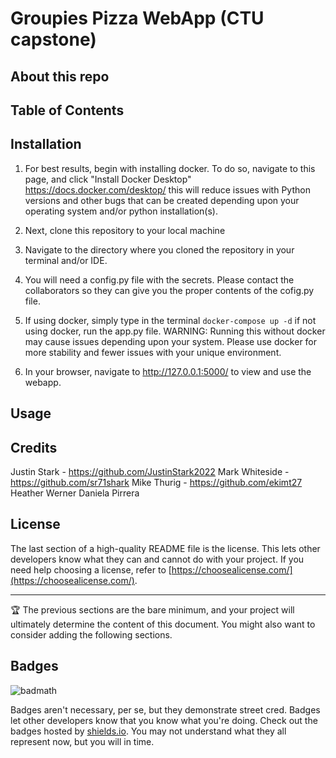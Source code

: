 # Groupies Pizza WebApp (CTU capstone)


## About this repo

<!-- Provide a short description explaining the what, why, and how of your project. Use the following questions as a guide:

- What was your motivation?
- Why did you build this project? (Note: the answer is not "Because it was a homework assignment.")
- What problem does it solve?
- What did you learn? -->

## Table of Contents

<!-- If your README is long, add a table of contents to make it easy for users to find what they need.

- [Installation](#installation)
- [Usage](#usage)
- [Credits](#credits)
- [License](#license) -->

## Installation

1. For best results, begin with installing docker. To do so, navigate to this page, and click "Install Docker Desktop" https://docs.docker.com/desktop/ this will reduce issues with Python versions and other bugs that can be created depending upon your operating system and/or python installation(s).

2. Next, clone this repository to your local machine

3. Navigate to the directory where you cloned the repository in your terminal and/or IDE. 

4. You will need a config.py file with the secrets. Please contact the collaborators so they can give you the proper contents of the cofig.py file.

5. If using docker, simply type in the terminal ```docker-compose up -d``` if not using docker, run the app.py file. WARNING: Running this without docker may cause issues depending upon your system. Please use docker for more stability and fewer issues with your unique environment.

6. In your browser, navigate to http://127.0.0.1:5000/ to view and use the webapp.



## Usage

<!-- Provide instructions and examples for use. Include screenshots as needed.

To add a screenshot, create an `assets/images` folder in your repository and upload your screenshot to it. Then, using the relative filepath, add it to your README using the following syntax:

    ```md
    ![alt text](assets/images/screenshot.png)
    ``` -->

## Credits

Justin Stark - https://github.com/JustinStark2022
Mark Whiteside  - https://github.com/sr71shark
Mike Thurig  - https://github.com/ekimt27
Heather Werner
Daniela Pirrera
<!-- List your collaborators, if any, with links to their GitHub profiles.

If you used any third-party assets that require attribution, list the creators with links to their primary web presence in this section.

If you followed tutorials, include links to those here as well. -->

## License

The last section of a high-quality README file is the license. This lets other developers know what they can and cannot do with your project. If you need help choosing a license, refer to [https://choosealicense.com/](https://choosealicense.com/).

---

🏆 The previous sections are the bare minimum, and your project will ultimately determine the content of this document. You might also want to consider adding the following sections.

## Badges

![badmath](https://img.shields.io/github/languages/top/lernantino/badmath)

Badges aren't necessary, per se, but they demonstrate street cred. Badges let other developers know that you know what you're doing. Check out the badges hosted by [shields.io](https://shields.io/). You may not understand what they all represent now, but you will in time.

<!-- ## Features

If your project has a lot of features, list them here. -->

<!-- ## How to Contribute

If you created an application or package and would like other developers to contribute it, you can include guidelines for how to do so. The [Contributor Covenant](https://www.contributor-covenant.org/) is an industry standard, but you can always write your own if you'd prefer. -->

<!-- ## Tests

Go the extra mile and write tests for your application. Then provide examples on how to run them here. -->
